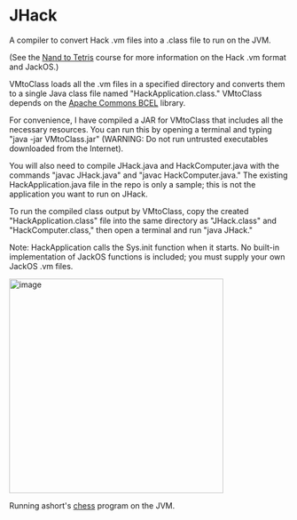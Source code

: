# JHack
A compiler to convert Hack .vm files into a .class file to run on the JVM.

(See the [Nand to Tetris](https://www.nand2tetris.org/) course for more information on the Hack .vm format and JackOS.)

VMtoClass loads all the .vm files in a specified directory and converts them to a single Java class file named "HackApplication.class." VMtoClass depends on the [Apache Commons BCEL](https://commons.apache.org/proper/commons-bcel/) library. 

For convenience, I have compiled a JAR for VMtoClass that includes all the necessary resources. You can run this by opening a terminal and typing "java -jar VMtoClass.jar" (WARNING: Do not run untrusted executables downloaded from the Internet).

You will also need to compile JHack.java and HackComputer.java with the commands "javac JHack.java" and "javac HackComputer.java." The existing HackApplication.java file in the repo is only a sample; this is not the application you want to run on JHack.

To run the compiled class output by VMtoClass, copy the created "HackApplication.class" file into the same directory as "JHack.class" and "HackComputer.class," then open a terminal and run "java JHack."

Note: HackApplication calls the Sys.init function when it starts. No built-in implementation of JackOS functions is included; you must supply your own JackOS .vm files.

<img width="386" alt="image" src="https://github.com/user-attachments/assets/beb4ff01-367a-4f1b-b308-f5e44e58bb53">

Running ashort's [chess](https://github.com/AndrewRShort/chess-vm-files) program on the JVM.
